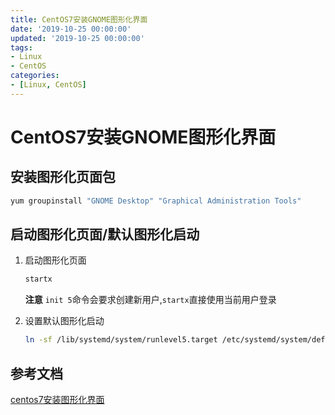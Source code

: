 ```yaml
---
title: CentOS7安装GNOME图形化界面
date: '2019-10-25 00:00:00'
updated: '2019-10-25 00:00:00'
tags:
- Linux
- CentOS
categories:
- [Linux, CentOS]
---
```

# CentOS7安装GNOME图形化界面

## 安装图形化页面包
```bash
yum groupinstall "GNOME Desktop" "Graphical Administration Tools"
```

## 启动图形化页面/默认图形化启动
1. 启动图形化页面

   ```bash
   startx
   ```

   **注意**
   ```init 5```命令会要求创建新用户,```startx```直接使用当前用户登录

2. 设置默认图形化启动

   ```bash
   ln -sf /lib/systemd/system/runlevel5.target /etc/systemd/system/default.target
   ```


## 参考文档
[centos7安装图形化界面](https://cloud.tencent.com/developer/article/1197735)
